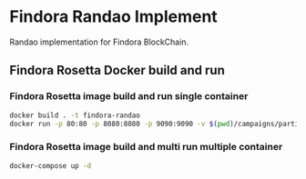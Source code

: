 # Findora Randao Implement
Randao implementation for Findora BlockChain.

## Findora Rosetta Docker build and run
### Findora Rosetta image build and run single container
```bash
docker build . -t findora-randao
docker run -p 80:80 -p 8080:8080 -p 9090:9090 -v $(pwd)/campaigns/participant0:/root/.randao/uuid -v $(pwd)/config/config0.json:/root/.randao/config/config.json -v $(pwd)/keys:/root/.randao/keys -itd --name findora-randao --restart always findora-randao
```
### Findora Rosetta image build and multi run multiple container
```bash
docker-compose up -d
```

